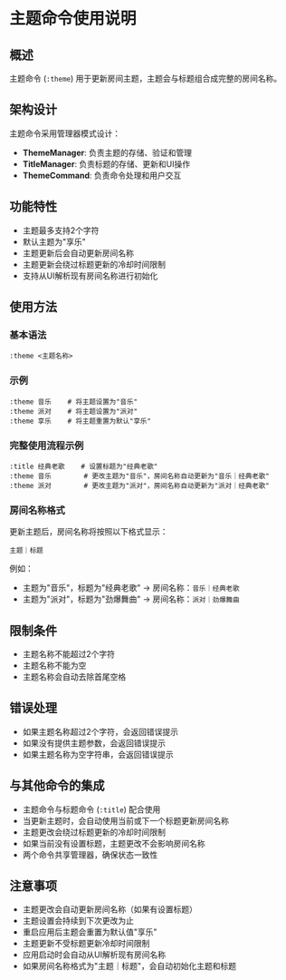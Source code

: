 # 主题命令使用说明

## 概述
主题命令 (`:theme`) 用于更新房间主题，主题会与标题组合成完整的房间名称。

## 架构设计
主题命令采用管理器模式设计：
- **ThemeManager**: 负责主题的存储、验证和管理
- **TitleManager**: 负责标题的存储、更新和UI操作
- **ThemeCommand**: 负责命令处理和用户交互

## 功能特性
- 主题最多支持2个字符
- 默认主题为"享乐"
- 主题更新后会自动更新房间名称
- 主题更新会绕过标题更新的冷却时间限制
- 支持从UI解析现有房间名称进行初始化

## 使用方法

### 基本语法
```
:theme <主题名称>
```

### 示例
```
:theme 音乐    # 将主题设置为"音乐"
:theme 派对    # 将主题设置为"派对"
:theme 享乐    # 将主题重置为默认"享乐"
```

### 完整使用流程示例
```
:title 经典老歌    # 设置标题为"经典老歌"
:theme 音乐        # 更改主题为"音乐"，房间名称自动更新为"音乐｜经典老歌"
:theme 派对        # 更改主题为"派对"，房间名称自动更新为"派对｜经典老歌"
```

### 房间名称格式
更新主题后，房间名称将按照以下格式显示：
```
主题｜标题
```

例如：
- 主题为"音乐"，标题为"经典老歌" → 房间名称：`音乐｜经典老歌`
- 主题为"派对"，标题为"劲爆舞曲" → 房间名称：`派对｜劲爆舞曲`

## 限制条件
- 主题名称不能超过2个字符
- 主题名称不能为空
- 主题名称会自动去除首尾空格

## 错误处理
- 如果主题名称超过2个字符，会返回错误提示
- 如果没有提供主题参数，会返回错误提示
- 如果主题名称为空字符串，会返回错误提示

## 与其他命令的集成
- 主题命令与标题命令 (`:title`) 配合使用
- 当更新主题时，会自动使用当前或下一个标题更新房间名称
- 主题更改会绕过标题更新的冷却时间限制
- 如果当前没有设置标题，主题更改不会影响房间名称
- 两个命令共享管理器，确保状态一致性

## 注意事项
- 主题更改会自动更新房间名称（如果有设置标题）
- 主题设置会持续到下次更改为止
- 重启应用后主题会重置为默认值"享乐"
- 主题更新不受标题更新冷却时间限制
- 应用启动时会自动从UI解析现有房间名称
- 如果房间名称格式为"主题｜标题"，会自动初始化主题和标题
